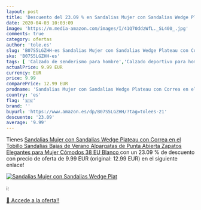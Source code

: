 ```yaml
---
layout: post
title: 'Descuento del 23.09 % en Sandalias Mujer con Sandalias Wedge Plat'
date: 2020-04-03 10:03:09
image: 'https://m.media-amazon.com/images/I/41Q70ddzWfL._SL400_.jpg'
comments: true
category: ofertas
author: 'tole.es'
slug: 'B07S5LGZHH-es Sandalias Mujer con Sandalias Wedge Plateau con Correa en...'
sku: 'B07S5LGZHH-es'
tags: [ 'Calzado de senderismo para hombre','Calzado deportivo para hombre','Chanclas y sandalias de piscina para hombre','Zapatillas de senderismo para hombre','Zapatillas y calzado deportivo para hombre','Zapatos','Zapatos para hombre','Zapatos y complementos','zapatos', ]
actualPrice: 9.99 EUR
currency: EUR
price: 9.99
comparePrice: 12.99 EUR
prodname: 'Sandalias Mujer con Sandalias Wedge Plateau con Correa en el Tobillo Sandalias Bajas de Verano Alpargatas de Punta Abierta Zapatos Elegantes para Mujer Cómodos  38 EU  Blanco '
country: 'es'
flag: '🇪🇸'
brand: ''
buyurl: 'https://www.amazon.es/dp/B07S5LGZHH/?tag=tolees-21'
descuento: '23.09'
average: '9.99'
---
```


Tienes [Sandalias Mujer con Sandalias Wedge Plateau con Correa en el Tobillo Sandalias Bajas de Verano Alpargatas de Punta Abierta Zapatos Elegantes para Mujer Cómodos  38 EU  Blanco ](https://www.amazon.es/dp/B07S5LGZHH/?tag=tolees-21) con un 23.09 % de descuento con precio de oferta de 9.99 EUR (original: 12.99 EUR) en el siguiente enlace!

[![Sandalias Mujer con Sandalias Wedge Plat](https://m.media-amazon.com/images/I/41Q70ddzWfL._SL400_.jpg)](https://www.amazon.es/dp/B07S5LGZHH/?tag=tolees-21)

ℹ️:


[🛒 Accede a la oferta!!](https://www.amazon.es/dp/B07S5LGZHH/?tag=tolees-21)
